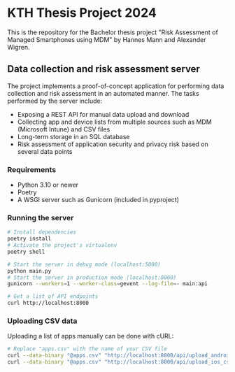 # KTH Thesis Project 2024

This is the repository for the Bachelor thesis project "Risk Assessment of Managed Smartphones using MDM" by Hannes Mann and Alexander Wigren.

## Data collection and risk assessment server

The project implements a proof-of-concept application for performing data collection and risk assessment in an automated manner. The tasks performed by the server include:

* Exposing a REST API for manual data upload and download
* Collecting app and device lists from multiple sources such as MDM (Microsoft Intune) and CSV files
* Long-term storage in an SQL database
* Risk assessment of application security and privacy risk based on several data points

### Requirements

* Python 3.10 or newer
* Poetry
* A WSGI server such as Gunicorn (included in pyproject)

### Running the server

```bash
# Install dependencies
poetry install
# Activate the project's virtualenv
poetry shell

# Start the server in debug mode (localhost:5000)
python main.py
# Start the server in production mode (localhost:8000)
gunicorn --workers=1 --worker-class=gevent --log-file=- main:api

# Get a list of API endpoints
curl http://localhost:8000
```

### Uploading CSV data

Uploading a list of apps manually can be done with cURL:

```bash
# Replace "apps.csv" with the name of your CSV file
curl --data-binary "@apps.csv" "http://localhost:8000/api/upload_android_csv"
curl --data-binary "@apps.csv" "http://localhost:8000/api/upload_ios_csv"
```
